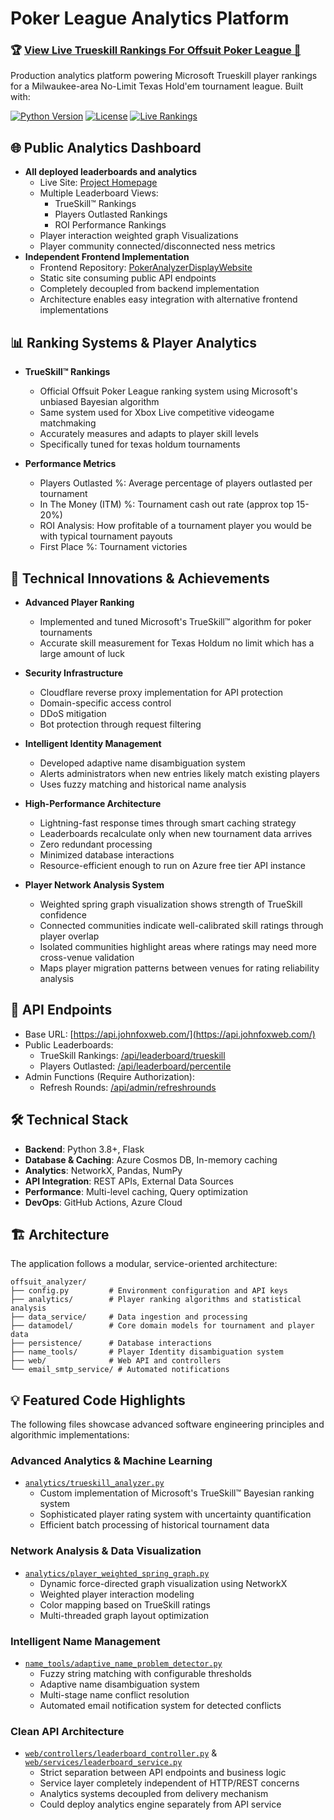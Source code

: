 # Poker League Analytics Platform

### 🏆 [View Live Trueskill Rankings For Offsuit Poker League 🔗](https://www.offsuitpokerleague.com/brookes-top-mates-player-rankings)

Production analytics platform powering Microsoft Trueskill player rankings for a Milwaukee-area No-Limit Texas Hold'em tournament league. Built with:

[![Python Version](https://img.shields.io/badge/python-3.8+-blue.svg)](https://www.python.org/downloads/)
[![License](https://img.shields.io/badge/license-MIT-green.svg)](LICENSE)
[![Live Rankings](https://img.shields.io/badge/production-deployed-brightgreen.svg)](https://www.offsuitpokerleague.com/brookes-top-mates-player-rankings)

## 🌐 Public Analytics Dashboard

- **All deployed leaderboards and analytics**
  - Live Site: [Project Homepage](https://jff97.github.io/PokerAnalyzerDisplayWebsite/)
  - Multiple Leaderboard Views:
    - TrueSkill™ Rankings
    - Players Outlasted Rankings
    - ROI Performance Rankings
  - Player interaction weighted graph Visualizations
  - Player community connected/disconnected ness metrics
- **Independent Frontend Implementation**
  - Frontend Repository: [PokerAnalyzerDisplayWebsite](https://github.com/jff97/PokerAnalyzerDisplayWebsite)
  - Static site consuming public API endpoints
  - Completely decoupled from backend implementation
  - Architecture enables easy integration with alternative frontend implementations

## 📊 Ranking Systems & Player Analytics

- **TrueSkill™ Rankings**
  - Official Offsuit Poker League ranking system using Microsoft's unbiased Bayesian algorithm
  - Same system used for Xbox Live competitive videogame matchmaking
  - Accurately measures and adapts to player skill levels
  - Specifically tuned for texas holdum tournaments

- **Performance Metrics**
  - Players Outlasted %: Average percentage of players outlasted per tournament
  - In The Money (ITM) %: Tournament cash out rate (approx top 15-20%)
  - ROI Analysis: How profitable of a tournament player you would be with typical tournament payouts 
  - First Place %: Tournament victories

## 🎯 Technical Innovations & Achievements

- **Advanced Player Ranking**
  - Implemented and tuned Microsoft's TrueSkill™ algorithm for poker tournaments
  - Accurate skill measurement for Texas Holdum no limit which has a large amount of luck

- **Security Infrastructure**
  - Cloudflare reverse proxy implementation for API protection
  - Domain-specific access control
  - DDoS mitigation
  - Bot protection through request filtering

- **Intelligent Identity Management**
  - Developed adaptive name disambiguation system
  - Alerts administrators when new entries likely match existing players
  - Uses fuzzy matching and historical name analysis

- **High-Performance Architecture**
  - Lightning-fast response times through smart caching strategy
  - Leaderboards recalculate only when new tournament data arrives
  - Zero redundant processing
  - Minimized database interactions
  - Resource-efficient enough to run on Azure free tier API instance

- **Player Network Analysis System**
  - Weighted spring graph visualization shows strength of TrueSkill confidence
  - Connected communities indicate well-calibrated skill ratings through player overlap
  - Isolated communities highlight areas where ratings may need more cross-venue validation
  - Maps player migration patterns between venues for rating reliability analysis

## 🔌 API Endpoints
  - Base URL: [https://api.johnfoxweb.com/](https://api.johnfoxweb.com/)
  - Public Leaderboards:
    - TrueSkill Rankings: [/api/leaderboard/trueskill](https://api.johnfoxweb.com/api/leaderboard/trueskill)
    - Players Outlasted: [/api/leaderboard/percentile](https://api.johnfoxweb.com/api/leaderboard/percentile)
  - Admin Functions (Require Authorization):
    - Refresh Rounds: [/api/admin/refreshrounds](https://api.johnfoxweb.com/api/admin/refreshrounds)

## 🛠 Technical Stack

- **Backend**: Python 3.8+, Flask
- **Database & Caching**: Azure Cosmos DB, In-memory caching
- **Analytics**: NetworkX, Pandas, NumPy
- **API Integration**: REST APIs, External Data Sources
- **Performance**: Multi-level caching, Query optimization
- **DevOps**: GitHub Actions, Azure Cloud

## 🏗 Architecture

The application follows a modular, service-oriented architecture:

```
offsuit_analyzer/
├── config.py         # Environment configuration and API keys
├── analytics/        # Player ranking algorithms and statistical analysis
├── data_service/     # Data ingestion and processing
├── datamodel/        # Core domain models for tournament and player data
├── persistence/      # Database interactions
├── name_tools/       # Player Identity disambiguation system
├── web/              # Web API and controllers
└── email_smtp_service/ # Automated notifications
```

## 💡 Featured Code Highlights

The following files showcase advanced software engineering principles and algorithmic implementations:

### Advanced Analytics & Machine Learning
- [`analytics/trueskill_analyzer.py`](offsuit_analyzer/analytics/trueskill_analyzer.py)
  - Custom implementation of Microsoft's TrueSkill™ Bayesian ranking system
  - Sophisticated player rating system with uncertainty quantification
  - Efficient batch processing of historical tournament data

### Network Analysis & Data Visualization
- [`analytics/player_weighted_spring_graph.py`](offsuit_analyzer/analytics/player_weighted_spring_graph.py)
  - Dynamic force-directed graph visualization using NetworkX
  - Weighted player interaction modeling
  - Color mapping based on TrueSkill ratings
  - Multi-threaded graph layout optimization

### Intelligent Name Management
- [`name_tools/adaptive_name_problem_detector.py`](offsuit_analyzer/name_tools/adaptive_name_problem_detector.py)
  - Fuzzy string matching with configurable thresholds
  - Adaptive name disambiguation system
  - Multi-stage name conflict resolution
  - Automated email notification system for detected conflicts

### Clean API Architecture
- [`web/controllers/leaderboard_controller.py`](offsuit_analyzer/web/controllers/leaderboard_controller.py) & [`web/services/leaderboard_service.py`](offsuit_analyzer/web/services/leaderboard_service.py)
  - Strict separation between API endpoints and business logic
  - Service layer completely independent of HTTP/REST concerns
  - Analytics systems decoupled from delivery mechanism
  - Could deploy analytics engine separately from API service